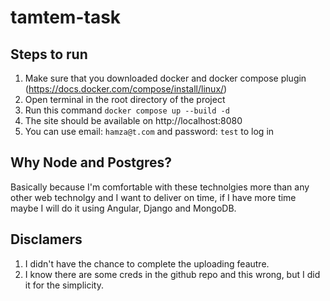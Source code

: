 # tamtem-task

## Steps to run
1. Make sure that you downloaded docker and docker compose plugin (https://docs.docker.com/compose/install/linux/)
2. Open terminal in the root directory of the project
3. Run this command `docker compose up --build -d`
4. The site should be available on http://localhost:8080
5. You can use email: `hamza@t.com` and password: `test` to log in


## Why Node and Postgres?
Basically because I'm comfortable with these technolgies more than any other web technolgy and I want to deliver on time, if I have more time maybe I will do it using Angular, Django and MongoDB.

## Disclamers
1. I didn't have the chance to complete the uploading feautre.
2. I know there are some creds in the github repo and this wrong, but I did it for the simplicity.